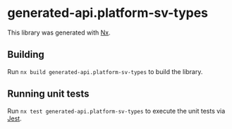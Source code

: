 # generated-api.platform-sv-types

This library was generated with [Nx](https://nx.dev).

## Building

Run `nx build generated-api.platform-sv-types` to build the library.

## Running unit tests

Run `nx test generated-api.platform-sv-types` to execute the unit tests via [Jest](https://jestjs.io).
